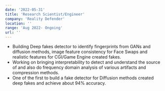```yaml
---
date: '2022-05-31'
title: 'Research Scientist/Engineer'
company: 'Reality Defender'
location: ''
range: 'Aug 2022- Ongoing'
url: ''
---
```


- Building Deep fakes detector to identify fingerprints from GANs and diffusion methods, image feature consistency for Face Swaps and realistic features for CGI/Game Engine created fakes. 
- Working on bringing interpretability to detect and understand the source of  and also do frequency domain analysis of various artifacts and compression methods.
- One of the first to build a fake detector for Diffusion methods created deep fakes and achieve about 94% accuracy.
